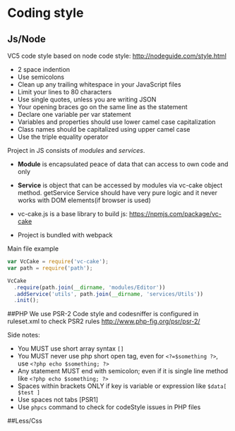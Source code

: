 # Coding style

## Js/Node
VC5 code style based on node code style: http://nodeguide.com/style.html

- 2 space indention
- Use semicolons
- Clean up any trailing whitespace in your JavaScript files
- Limit your lines to 80 characters
- Use single quotes, unless you are writing JSON
- Your opening braces go on the same line as the statement 
- Declare one variable per var statement
- Variables and properties should use lower camel case capitalization
- Class names should be capitalized using upper camel case
- Use the triple equality operator


Project in JS consists of *modules* and *services*.
- **Module** is encapsulated peace of data that can access to own code and only
- **Service** is object that can be accessed by modules via vc-cake object method. getService
Service should have very pure logic and it never works with DOM elements(if browser is used)

- vc-cake.js is a base library to build js:  https://npmjs.com/package/vc-cake
- Project is bundled with webpack

Main file example

```javascript
var VcCake = require('vc-cake');
var path = require('path');

VcCake
  .require(path.join(__dirname, 'modules/Editor'))
  .addService('utils', path.join(__dirname, 'services/Utils'))
  .init();

```

##PHP
We use PSR-2 Code style and codesniffer is configured in ruleset.xml to check PSR2 rules
http://www.php-fig.org/psr/psr-2/

Side notes:
- You MUST use short array syntax ```[]```
- You MUST never use php short open tag, even for ```<?=$something ?>```, use ```<?php echo $something; ?>```
- Any statement MUST end with semicolon; even if it is single line method like ```<?php echo $something; ?>```
- Spaces within brackets ONLY if key is variable or expression like ```$data[ $test ]```
- Use spaces not tabs [PSR1]
- Use `phpcs` command to check for codeStyle issues in PHP files

##Less/Css

